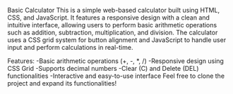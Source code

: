 Basic Calculator
This is a simple web-based calculator built using HTML, CSS, and JavaScript. It features a responsive design with a clean and intuitive interface, allowing users to perform basic arithmetic operations such as addition, subtraction, multiplication, and division. The calculator uses a CSS grid system for button alignment and JavaScript to handle user input and perform calculations in real-time.


Features:
-Basic arithmetic operations (+, -, *, /)
-Responsive design using CSS Grid
-Supports decimal numbers
-Clear (C) and Delete (DEL) functionalities
-Interactive and easy-to-use interface
Feel free to clone the project and expand its functionalities!
